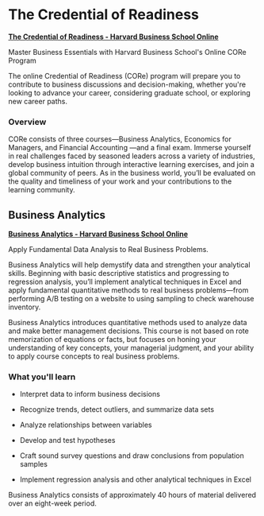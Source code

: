 # The Credential of Readiness

**[The Credential of Readiness - Harvard Business School Online](https://online.hbs.edu/courses/core/ "Program Description")**

Master Business Essentials with Harvard Business School's Online CORe Program

The online Credential of Readiness (CORe) program will prepare you to contribute to business discussions and decision-making, whether you're looking to advance your career, considering graduate school, or exploring new career paths.

### Overview

CORe consists of three courses—Business Analytics, Economics for Managers, and Financial Accounting —and a final exam. Immerse yourself in real challenges faced by seasoned leaders across a variety of industries, develop business intuition through interactive learning exercises, and join a global community of peers. As in the business world, you’ll be evaluated on the quality and timeliness of your work and your contributions to the learning community.

## Business Analytics

**[Business Analytics - Harvard Business School Online](https://online.hbs.edu/courses/business-analytics/ "Program Description")**

Apply Fundamental Data Analysis to Real Business Problems.

Business Analytics will help demystify data and strengthen your analytical skills. Beginning with basic descriptive statistics and progressing to regression analysis, you’ll implement analytical techniques in Excel and apply fundamental quantitative methods to real business problems—from performing A/B testing on a website to using sampling to check warehouse inventory.

Business Analytics introduces quantitative methods used to analyze data and make better management decisions. This course is not based on rote memorization of equations or facts, but focuses on honing your understanding of key concepts, your managerial judgment, and your ability to apply course concepts to real business problems.

### What you'll learn

  - Interpret data to inform business decisions
  
  - Recognize trends, detect outliers, and summarize data sets
  
  - Analyze relationships between variables
  
  - Develop and test hypotheses
  
  - Craft sound survey questions and draw conclusions from population samples
  
  - Implement regression analysis and other analytical techniques in Excel

Business Analytics consists of approximately 40 hours of material delivered over an eight-week period.
